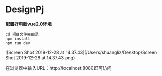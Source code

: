 # DesignPj

**配置好电脑vue2.0环境**

```
cd 项目文件夹目录
npm install
npm run dev
```

![Screen Shot 2019-12-28 at 14.37.43](/Users/shuangliz/Desktop/Screen Shot 2019-12-28 at 14.37.43.png)

在浏览器中输入URL：http://localhost:8080即可访问